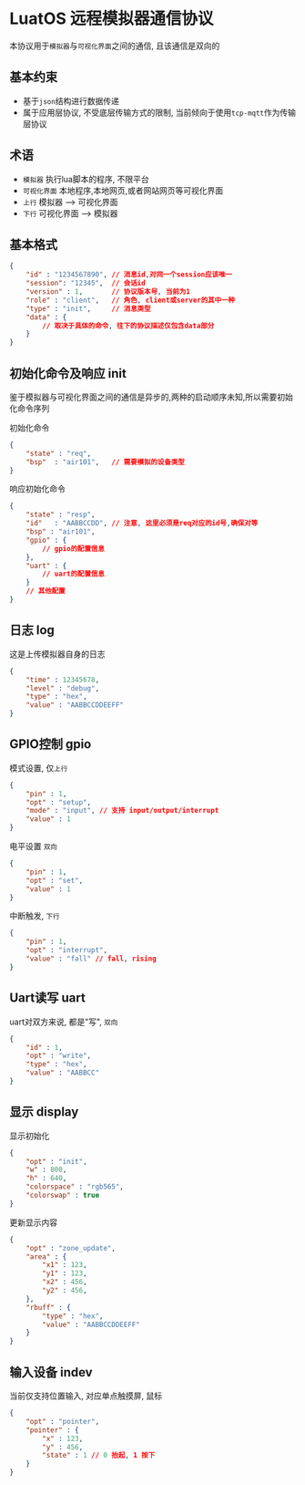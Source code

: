 # LuatOS 远程模拟器通信协议

本协议用于`模拟器`与`可视化界面`之间的通信, 且该通信是双向的

## 基本约束

* 基于`json`结构进行数据传递
* 属于应用层协议, 不受底层传输方式的限制, 当前倾向于使用`tcp-mqtt`作为传输层协议

## 术语

* `模拟器` 执行lua脚本的程序, 不限平台
* `可视化界面` 本地程序,本地网页,或者网站网页等可视化界面
* `上行` 模拟器 --> 可视化界面
* `下行` 可视化界面 --> 模拟器

## 基本格式

```json
{
    "id" : "1234567890", // 消息id,对同一个session应该唯一
    "session": "12345",  // 会话id
    "version" : 1,       // 协议版本号, 当前为1
    "role" : "client",   // 角色, client或server的其中一种
    "type" : "init",     // 消息类型
    "data" : {
        // 取决于具体的命令, 往下的协议描述仅包含data部分
    }
}
```

## 初始化命令及响应 init

鉴于模拟器与可视化界面之间的通信是异步的,两种的启动顺序未知,所以需要初始化命令序列

初始化命令 

```json
{
    "state" : "req",
    "bsp"  : "air101",   // 需要模拟的设备类型
}
```

响应初始化命令

```json
{
    "state" : "resp",
    "id"   : "AABBCCDD", // 注意, 这里必须是req对应的id号,确保对等
    "bsp" : "air101",
    "gpio" : {
        // gpio的配置信息
    },
    "uart" : {
        // uart的配置信息
    }
    // 其他配置
}
```

## 日志 log

这是上传模拟器自身的日志

```json
{
    "time" : 12345678,
    "level" : "debug",
    "type" : "hex",
    "value" : "AABBCCDDEEFF"
}
```

## GPIO控制 gpio

模式设置, 仅`上行`

```json
{
    "pin" : 1,
    "opt" : "setup",
    "mode" : "input", // 支持 input/output/interrupt 
    "value" : 1
}
```

电平设置 `双向`

```json
{
    "pin" : 1,
    "opt" : "set",
    "value" : 1
}
```

中断触发, `下行`

```json
{
    "pin" : 1,
    "opt" : "interrupt",
    "value" : "fall" // fall, rising
}
```

## Uart读写 uart

uart对双方来说, 都是"写", `双向`

```json
{
    "id" : 1,
    "opt" : "write",
    "type" : "hex",
    "value" : "AABBCC"
}
```

## 显示 display

显示初始化

```json
{
    "opt" : "init",
    "w" : 800,
    "h" : 640,
    "colorspace" : "rgb565",
    "colorswap" : true
}
```

更新显示内容

```json
{
    "opt" : "zone_update",
    "area" : {
        "x1" : 123,
        "y1" : 123,
        "x2" : 456,
        "y2" : 456,
    },
    "rbuff" : {
        "type" : "hex",
        "value" : "AABBCCDDEEFF"
    }
}
```

## 输入设备 indev

当前仅支持位置输入, 对应单点触摸屏, 鼠标

```json
{
    "opt" : "pointer",
    "pointer" : {
        "x" : 123,
        "y" : 456,
        "state" : 1 // 0 抬起, 1 按下
    }
}
```

